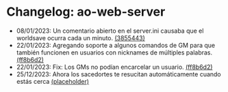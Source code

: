 # Changelog: ao-web-server

- 08/01/2023: Un comentario abierto en el server.ini causaba que el worldsave ocurra cada un minuto. [(3855443)](https://github.com/ominousg/aoweb-server-files/commit/385544363a05debc724caf02fe6814bf79263c25)
- 22/01/2023: Agregando soporte a algunos comandos de GM para que también funcionen en usuarios con nicknames de múltiples palabras. [(ff8b6d2)](https://github.com/ominousg/ao-web-server/commit/ff8b6d20ca3c7bda1bd1a7d69a4762cee4b96b68)
- 22/01/2023: Fix: Los GMs no podían encarcelar un usuario. [(ff8b6d2)](https://github.com/ominousg/ao-web-server/commit/ff8b6d20ca3c7bda1bd1a7d69a4762cee4b96b68)
- 25/12/2023: Ahora los sacedortes te resucitan automáticamente cuando estás cerca [(placeholder)](https://github.com/ominousg/ao-web-server/commit/placeholder)